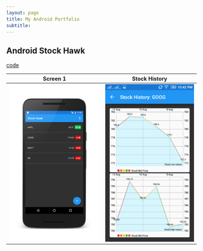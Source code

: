 ```yaml
---
layout: page
title: My Android Portfolio
subtitle: 
---
```


## Android Stock Hawk
[code](https://github.com/kinshuk4/AndroidStockHawk)

Screen 1|Stock History
:-------------------------:|:-------------------------:
![StockList](https://raw.githubusercontent.com/kinshuk4/AndroidStockHawk/master/screenshots/stocklistview.png)|![Stock History](https://raw.githubusercontent.com/kinshuk4/AndroidStockHawk/master/screenshots/stockhistory.png)
